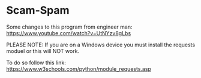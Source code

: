 # Scam-Spam

Some changes to this program from engineer man: https://www.youtube.com/watch?v=UtNYzv8gLbs  

PLEASE NOTE:  If you are on a Windows device you must install the requests moduel or this will NOT work.  

To do so follow this link: https://www.w3schools.com/python/module_requests.asp
